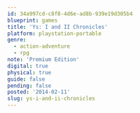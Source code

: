 ```yaml
---
id: 34a997cd-c8f8-4d6e-ad8b-939e19d305b4
blueprint: games
title: 'Ys: I and II Chronicles'
platform: playstation-portable
genre:
  - action-adventure
  - rpg
note: 'Premium Edition'
digital: true
physical: true
guide: false
pending: false
posted: '2014-02-11'
slug: ys-i-and-ii-chronicles
---
```

